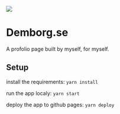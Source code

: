![](https://repository-images.githubusercontent.com/213425167/afbed680-a9d1-11ea-8a43-34524906fe62)
# Demborg.se
A profolio page built by myself, for myself.

## Setup
install the requirements:
`yarn install`

run the app localy:
`yarn start`

deploy the app to github pages:
`yarn deploy`
